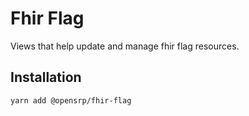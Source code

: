 # Fhir Flag

<!-- package description -->

Views that help update and manage fhir flag resources.

## Installation

```sh
yarn add @opensrp/fhir-flag
```
